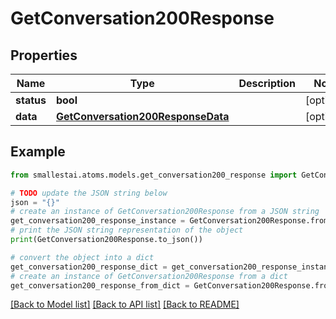 # GetConversation200Response


## Properties

Name | Type | Description | Notes
------------ | ------------- | ------------- | -------------
**status** | **bool** |  | [optional] 
**data** | [**GetConversation200ResponseData**](GetConversation200ResponseData.md) |  | [optional] 

## Example

```python
from smallestai.atoms.models.get_conversation200_response import GetConversation200Response

# TODO update the JSON string below
json = "{}"
# create an instance of GetConversation200Response from a JSON string
get_conversation200_response_instance = GetConversation200Response.from_json(json)
# print the JSON string representation of the object
print(GetConversation200Response.to_json())

# convert the object into a dict
get_conversation200_response_dict = get_conversation200_response_instance.to_dict()
# create an instance of GetConversation200Response from a dict
get_conversation200_response_from_dict = GetConversation200Response.from_dict(get_conversation200_response_dict)
```
[[Back to Model list]](../README.md#documentation-for-models) [[Back to API list]](../README.md#documentation-for-api-endpoints) [[Back to README]](../README.md)



